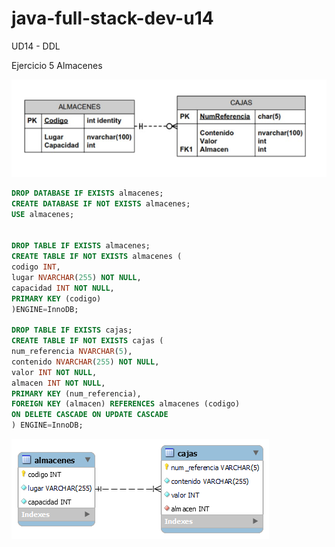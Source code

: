 # java-full-stack-dev-u14
UD14 - DDL

Ejercicio 5 Almacenes


![image](https://github.com/JagaScripts/java-full-stack-dev-u14/blob/master/ejercicio_cinco/almacenes.jpg)

``` sql
DROP DATABASE IF EXISTS almacenes;
CREATE DATABASE IF NOT EXISTS almacenes;
USE almacenes;


DROP TABLE IF EXISTS almacenes;
CREATE TABLE IF NOT EXISTS almacenes (
codigo INT,
lugar NVARCHAR(255) NOT NULL,
capacidad INT NOT NULL,
PRIMARY KEY (codigo)
)ENGINE=InnoDB;

DROP TABLE IF EXISTS cajas;
CREATE TABLE IF NOT EXISTS cajas (
num_referencia NVARCHAR(5),
contenido NVARCHAR(255) NOT NULL,
valor INT NOT NULL,
almacen INT NOT NULL,
PRIMARY KEY (num_referencia),
FOREIGN KEY (almacen) REFERENCES almacenes (codigo)
ON DELETE CASCADE ON UPDATE CASCADE
) ENGINE=InnoDB;
```

![image](https://github.com/JagaScripts/java-full-stack-dev-u14/blob/master/ejercicio_cinco/almacenes.png)
